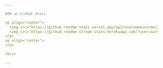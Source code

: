 ```yaml
---

### 📊 GitHub Stats

<p align="center">
  <img src="https://github-readme-stats.vercel.app/api?username=surmelienes1&count_private=true&show_icons=true&theme=dark">
  <img src="https://github-readme-streak-stats.herokuapp.com/?user=surmelienes1&count_private=true&show_icons=true&theme=dark" alt="surmelienes1" />
</p>
<p align="center">
</p>

<br/>

---
```


<!--
**surmelienes1/surmelienes1** is a ✨ _special_ ✨ repository because its `README.md` (this file) appears on your GitHub profile.

Here are some ideas to get you started:

- 🔭 I’m currently working on ...
- 🌱 I’m currently learning ...
- 👯 I’m looking to collaborate on ...
- 🤔 I’m looking for help with ...
- 💬 Ask me about ...
- 📫 How to reach me: ...
- 😄 Pronouns: ...
- ⚡ Fun fact: ...
-->
